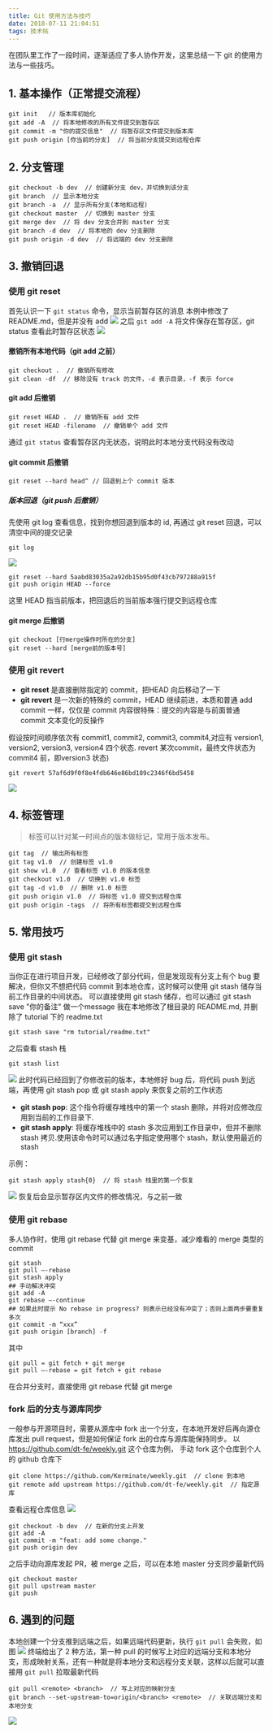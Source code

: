 ```yaml
---
title: Git 使用方法与技巧
date: 2018-07-11 21:04:51
tags: 技术帖
---
```

在团队里工作了一段时间，逐渐适应了多人协作开发，这里总结一下 git 的使用方法与一些技巧。

## 1. 基本操作（正常提交流程）

```
git init   // 版本库初始化
git add -A  // 将本地修改的所有文件提交到暂存区
git commit -m "你的提交信息"  // 将暂存区文件提交到版本库
git push origin [你当前的分支]  // 将当前分支提交到远程仓库
```
<!--more-->

## 2. 分支管理
```
git checkout -b dev  // 创建新分支 dev，并切换到该分支
git branch  // 显示本地分支
git branch -a  // 显示所有分支(本地和远程)
git checkout master  // 切换到 master 分支
git merge dev  // 将 dev 分支合并到 master 分支
git branch -d dev  // 将本地的 dev 分支删除
git push origin -d dev  // 将远端的 dev 分支删除
```

## 3. 撤销回退 
### 使用 git reset
首先认识一下 `git status` 命令，显示当前暂存区的消息
本例中修改了 README.md，但是并没有 add
![](http://or7tt6rug.bkt.clouddn.com/git-status.jpg)
之后 `git add -A` 将文件保存在暂存区，git status 查看此时暂存区状态
![](http://or7tt6rug.bkt.clouddn.com/git-status2.jpg)

#### 撤销所有本地代码（git add 之前）
```
git checkout .  // 撤销所有修改
git clean -df  // 移除没有 track 的文件，-d 表示目录，-f 表示 force
```

#### git add 后撤销
```
git reset HEAD .  // 撤销所有 add 文件
git reset HEAD -filename  // 撤销单个 add 文件
```
通过 `git status` 查看暂存区内无状态，说明此时本地分支代码没有改动

#### git commit 后撤销
```
git reset --hard head^ // 回退到上个 commit 版本
```

##### 版本回退（git push 后撤销）
先使用 git log 查看信息，找到你想回退到版本的 id, 再通过 git reset 回退，可以清空中间的提交记录

```
git log
```
![](http://or7tt6rug.bkt.clouddn.com/git-log.jpg)

```
git reset --hard 5aabd83035a2a92db15b95d0f43cb797288a915f
git push origin HEAD --force
```
这里 HEAD 指当前版本，把回退后的当前版本强行提交到远程仓库

#### git merge 后撤销
```
git checkout [行merge操作时所在的分支]
git reset --hard [merge前的版本号]
```

### 使用 git revert
- **git reset** 是直接删除指定的 commit，把HEAD 向后移动了一下
- **git revert** 是一次新的特殊的 commit，HEAD 继续前进，本质和普通 add commit 一样，仅仅是 commit 内容很特殊：提交的内容是与前面普通 commit 文本变化的反操作

假设按时间顺序依次有 commit1, commit2, commit3, commit4,对应有 version1, version2, version3, version4 四个状态.
revert 某次commit，最终文件状态为 commit4 前，即version3 状态)
```
git revert 57af6d9f0f8e4fdb646e86bd189c2346f6bd5458
```
![](http://or7tt6rug.bkt.clouddn.com/git-revert1.png)

## 4. 标签管理
> 标签可以针对某一时间点的版本做标记，常用于版本发布。

```
git tag  // 输出所有标签
git tag v1.0  // 创建标签 v1.0
git show v1.0  // 查看标签 v1.0 的版本信息
git checkout v1.0  // 切换到 v1.0 标签
git tag -d v1.0  // 删除 v1.0 标签
git push origin v1.0  // 将标签 v1.0 提交到远程仓库
git push origin -tags  // 将所有标签都提交到远程仓库
```

## 5. 常用技巧
### 使用 git stash
当你正在进行项目开发，已经修改了部分代码，但是发现现有分支上有个 bug 要解决，但你又不想把代码 commit 到本地仓库，这时候可以使用 git stash 储存当前工作目录的中间状态。
可以直接使用 git stash 储存，也可以通过 git stash save "你的备注" 做一个message
我在本地修改了根目录的 README.md, 并删除了 tutorial 下的 readme.txt
```
git stash save "rm tutorial/readme.txt"
```
之后查看 stash 栈
```
git stash list
```
![](http://or7tt6rug.bkt.clouddn.com/git-stash1.jpg)
此时代码已经回到了你修改前的版本，本地修好 bug 后，将代码 push 到远端，再使用 git stash pop 或 git stash apply 来恢复之前的工作状态
- **git stash pop**: 这个指令将缓存堆栈中的第一个 stash 删除，并将对应修改应用到当前的工作目录下.
- **git stash apply**: 将缓存堆栈中的 stash 多次应用到工作目录中，但并不删除 stash 拷贝.使用该命令时可以通过名字指定使用哪个 stash，默认使用最近的 stash

示例：
```
git stash apply stash{0}  // 将 stash 栈里的第一个恢复
```

![](http://or7tt6rug.bkt.clouddn.com/git-stash2.jpg)
恢复后会显示暂存区内文件的修改情况，与之前一致

### 使用 git rebase
多人协作时，使用 git rebase 代替 git merge 来变基，减少难看的 merge 类型的 commit
```
git stash
git pull —-rebase
git stash apply
## 手动解决冲突
git add -A
git rebase —-continue
## 如果此时提示 No rebase in progress? 则表示已经没有冲突了；否则上面两步要重复多次
git commit -m “xxx”
git push origin [branch] -f
```
其中
```
git pull = git fetch + git merge
git pull –-rebase = git fetch + git rebase
```
在合并分支时，直接使用 git rebase 代替 git merge

### fork 后的分支与源库同步
一般参与开源项目时，需要从源库中 fork 出一个分支，在本地开发好后再向源仓库发出 pull request，但是如何保证 fork 出的仓库与源库能保持同步。
以 https://github.com/dt-fe/weekly.git 这个仓库为例，
手动 fork 这个仓库到个人的 github 仓库下
```shell
git clone https://github.com/Kerminate/weekly.git  // clone 到本地
git remote add upstream https://github.com/dt-fe/weekly.git  // 指定源库
```
查看远程仓库信息
![](http://or7tt6rug.bkt.clouddn.com/pr.png)
```
git checkout -b dev  // 在新的分支上开发
git add -A
git commit -m "feat: add some change."
git push origin dev
```
之后手动向源库发起 PR，被 merge 之后，可以在本地 master 分支同步最新代码
```
git checkout master
git pull upstream master
git push
```

## 6. 遇到的问题
本地创建一个分支推到远端之后，如果远端代码更新，执行 `git pull` 会失败，如图
![](http://or7tt6rug.bkt.clouddn.com/git01.png)
终端给出了 2 种方法，第一种 pull 的时候写上对应的远端分支和本地分支，形成映射关系，还有一种就是将本地分支和远程分支关联，这样以后就可以直接用 `git pull` 拉取最新代码
```
git pull <remote> <branch>  // 写上对应的映射分支
git branch --set-upstream-to=origin/<branch> <remote>  // 关联远端分支和本地分支
```
![](http://or7tt6rug.bkt.clouddn.com/git02.png)